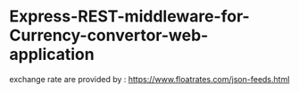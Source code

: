 # Express-REST-middleware-for-Currency-convertor-web-application

exchange rate are provided by : https://www.floatrates.com/json-feeds.html
